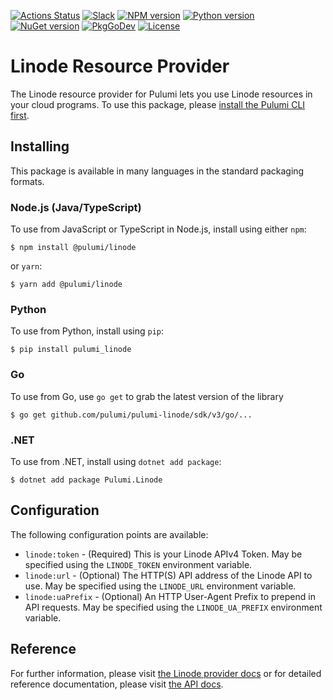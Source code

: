 [![Actions Status](https://github.com/pulumi/pulumi-linode/workflows/master/badge.svg)](https://github.com/pulumi/pulumi-linode/actions)
[![Slack](http://www.pulumi.com/images/docs/badges/slack.svg)](https://slack.pulumi.com)
[![NPM version](https://badge.fury.io/js/%40pulumi%2Flinode.svg)](https://www.npmjs.com/package/@pulumi/linode)
[![Python version](https://badge.fury.io/py/pulumi-linode.svg)](https://pypi.org/project/pulumi-linode)
[![NuGet version](https://badge.fury.io/nu/pulumi.linode.svg)](https://badge.fury.io/nu/pulumi.linode)
[![PkgGoDev](https://pkg.go.dev/badge/github.com/pulumi/pulumi-linode/sdk/v3/go)](https://pkg.go.dev/github.com/pulumi/pulumi-linode/sdk/v3/go)
[![License](https://img.shields.io/npm/l/%40pulumi%2Fpulumi.svg)](https://github.com/pulumi/pulumi-linode/blob/master/LICENSE)

# Linode Resource Provider

The Linode resource provider for Pulumi lets you use Linode resources in your cloud programs.  To use
this package, please [install the Pulumi CLI first](https://pulumi.io/).

## Installing

This package is available in many languages in the standard packaging formats.

### Node.js (Java/TypeScript)

To use from JavaScript or TypeScript in Node.js, install using either `npm`:

    $ npm install @pulumi/linode

or `yarn`:

    $ yarn add @pulumi/linode

### Python

To use from Python, install using `pip`:

    $ pip install pulumi_linode

### Go

To use from Go, use `go get` to grab the latest version of the library

    $ go get github.com/pulumi/pulumi-linode/sdk/v3/go/...

### .NET

To use from .NET, install using `dotnet add package`:

    $ dotnet add package Pulumi.Linode

## Configuration

The following configuration points are available:

- `linode:token` - (Required) This is your Linode APIv4 Token. May be specified using the `LINODE_TOKEN` environment variable.
- `linode:url` - (Optional) The HTTP(S) API address of the Linode API to use. May be specified using the `LINODE_URL` environment variable.
- `linode:uaPrefix` - (Optional) An HTTP User-Agent Prefix to prepend in API requests. May be specified using the `LINODE_UA_PREFIX` environment variable.

## Reference

For further information, please visit [the Linode provider docs](https://www.pulumi.com/docs/intro/cloud-providers/linode) or for detailed reference documentation, please visit [the API docs](https://www.pulumi.com/docs/reference/pkg/linode).
